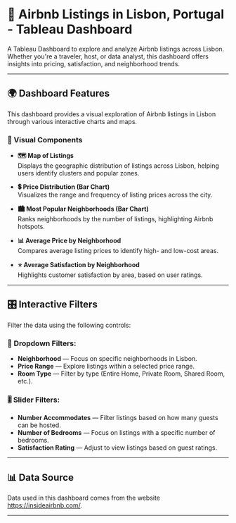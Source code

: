 # 🏡 Airbnb Listings in Lisbon, Portugal - Tableau Dashboard

A Tableau Dashboard to explore and analyze Airbnb listings across Lisbon. Whether you're a traveler, host, or data analyst, this dashboard offers insights into pricing, satisfaction, and neighborhood trends.

---

## 🌍 Dashboard Features

This dashboard provides a visual exploration of Airbnb listings in Lisbon through various interactive charts and maps.

### 📌 Visual Components

- **🗺️ Map of Listings**  
  Displays the geographic distribution of listings across Lisbon, helping users identify clusters and popular zones.

- **💲 Price Distribution (Bar Chart)**  
  Visualizes the range and frequency of listing prices across the city.

- **🏙️ Most Popular Neighborhoods (Bar Chart)**  
  Ranks neighborhoods by the number of listings, highlighting Airbnb hotspots.

- **📊 Average Price by Neighborhood**  
  Compares average listing prices to identify high- and low-cost areas.

- **⭐ Average Satisfaction by Neighborhood**  
  Highlights customer satisfaction by area, based on user ratings.

---

## 🎛️ Interactive Filters

Filter the data using the following controls:

### 🔘 Dropdown Filters:
- **Neighborhood** — Focus on specific neighborhoods in Lisbon.
- **Price Range** — Explore listings within a selected price range.
- **Room Type** — Filter by type (Entire Home, Private Room, Shared Room, etc.).

### 🎚️ Slider Filters:
- **Number Accommodates** — Filter listings based on how many guests can be hosted.
- **Number of Bedrooms** — Focus on listings with a specific number of bedrooms.
- **Satisfaction Rating** — Adjust to view listings based on guest ratings.

---

## 📊 Data Source

Data used in this dashboard comes from the website https://insideairbnb.com/.

---
